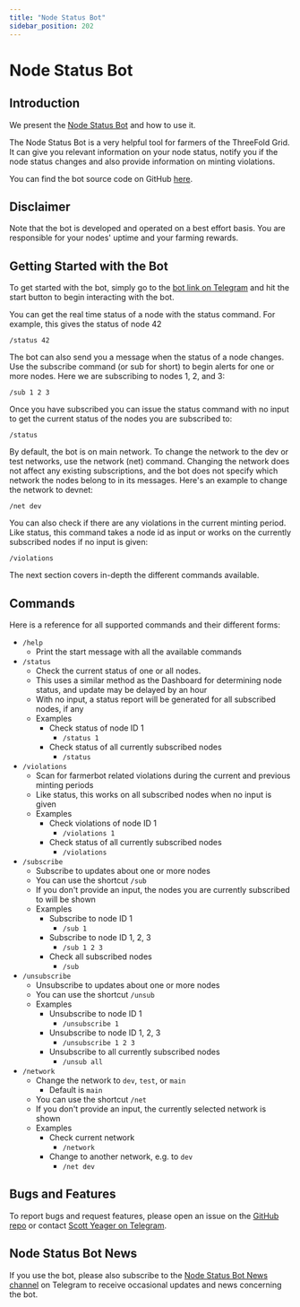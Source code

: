 ```yaml
---
title: "Node Status Bot"
sidebar_position: 202
---
```


<h1> Node Status Bot </h1>



## Introduction

We present the [Node Status Bot](https://t.me/tfnodestatusbot) and how to use it. 

The Node Status Bot is a very helpful tool for farmers of the ThreeFold Grid. It can give you relevant information on your node status, notify you if the node status changes and also provide information on minting violations.

You can find the bot source code on GitHub [here](https://github.com/threefoldfoundation/node-status-bot).

## Disclaimer

Note that the bot is developed and operated on a best effort basis. You are responsible for your nodes' uptime and your farming rewards.

## Getting Started with the Bot

To get started with the bot, simply go to the [bot link on Telegram](https://t.me/tfnodestatusbot) and hit the start button to begin interacting with the bot.

You can get the real time status of a node with the status command. For example, this gives the status of node 42

```
/status 42
```

The bot can also send you a message when the status of a node changes. Use the subscribe command (or sub for short) to begin alerts for one or more nodes. Here we are subscribing to nodes 1, 2, and 3:

```
/sub 1 2 3
```

Once you have subscribed you can issue the status command with no input to get the current status of the nodes you are subscribed to:

```
/status
```

By default, the bot is on main network. To change the network to the dev or test networks, use the network (net) command. Changing the network does not affect any existing subscriptions, and the bot does not specify which network the nodes belong to in its messages. Here's an example to change the network to devnet:

```
/net dev
```

You can also check if there are any violations in the current minting period. Like status, this command takes a node id as input or works on the currently subscribed nodes if no input is given:

```
/violations
```

The next section covers in-depth the different commands available.

## Commands

Here is a reference for all supported commands and their different forms:

- `/help`
  - Print the start message with all the available commands
- `/status`
  - Check the current status of one or all nodes.
  - This uses a similar method as the Dashboard for determining node status, and update may be delayed by an hour
  - With no input, a status report will be generated for all subscribed nodes, if any
  - Examples
    - Check status of node ID 1
      - `/status 1`
    - Check status of all currently subscribed nodes
      - `/status`
- `/violations`
  - Scan for farmerbot related violations during the current and previous minting periods
  - Like status, this works on all subscribed nodes when no input is given
  - Examples
    - Check violations of node ID 1
      - `/violations 1`
    - Check status of all currently subscribed nodes
      - `/violations`
- `/subscribe`
  - Subscribe to updates about one or more nodes
  - You can use the shortcut `/sub`
  - If you don't provide an input, the nodes you are currently subscribed to will be shown
  - Examples
    - Subscribe to node ID 1
      - `/sub 1`
    - Subscribe to node ID 1, 2, 3
      - `/sub 1 2 3`
    - Check all subscribed nodes
      - `/sub`
- `/unsubscribe`
  - Unsubscribe to updates about one or more nodes
  - You can use the shortcut `/unsub`
  - Examples
    - Unsubscribe to node ID 1
      - `/unsubscribe 1`
    - Unsubscribe to node ID 1, 2, 3
      - `/unsubscribe 1 2 3`
    - Unsubscribe to all currently subscribed nodes
      - `/unsub all`
- `/network`
  - Change the network to `dev`, `test`, or `main`
    - Default is `main`
  - You can use the shortcut `/net`
  - If you don't provide an input, the currently selected network is shown 
  - Examples
    - Check current network
      - `/network`
    - Change to another network, e.g. to `dev`
      - `/net dev`

## Bugs and Features

To report bugs and request features, please open an issue on the [GitHub repo](https://github.com/threefoldfoundation/node-status-bot) or contact [Scott Yeager on Telegram](https://t.me/scottyeager). 

## Node Status Bot News

If you use the bot, please also subscribe to the [Node Status Bot News channel](https://t.me/node_bot_updates) on Telegram to receive occasional updates and news concerning the bot.
